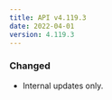 ```yaml
---
title: API v4.119.3
date: 2022-04-01
version: 4.119.3
---
```


### Changed

- Internal updates only.